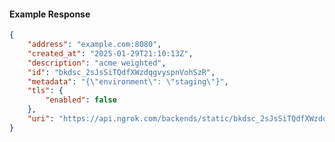 <!-- Code generated for API Clients. DO NOT EDIT. -->

#### Example Response

```json
{
	"address": "example.com:8080",
	"created_at": "2025-01-29T21:10:13Z",
	"description": "acme weighted",
	"id": "bkdsc_2sJsSiTQdfXWzdqgvyspnVohSzR",
	"metadata": "{\"environment\": \"staging\"}",
	"tls": {
		"enabled": false
	},
	"uri": "https://api.ngrok.com/backends/static/bkdsc_2sJsSiTQdfXWzdqgvyspnVohSzR"
}
```
